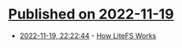 # [Published on 2022-11-19](index.md)

* [2022-11-19, 22:22:44](https://news.ycombinator.com/item?id=33675439) - [How LiteFS Works](https://fly.io/docs/litefs/how-it-works/)

